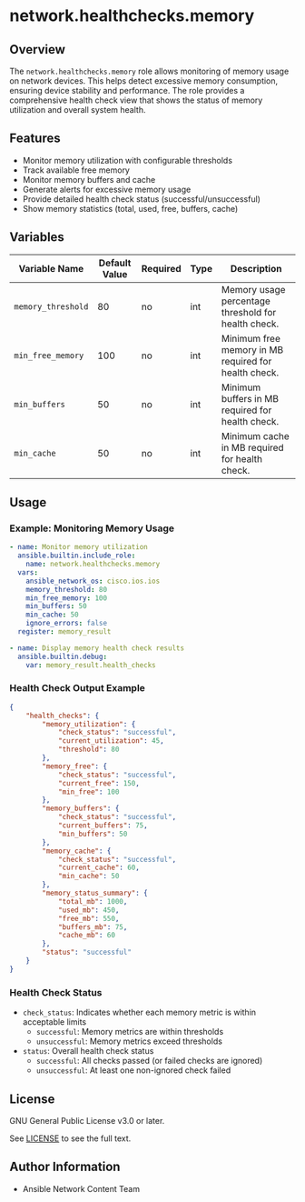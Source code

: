 # network.healthchecks.memory

## Overview
The `network.healthchecks.memory` role allows monitoring of memory usage on network devices. This helps detect excessive memory consumption, ensuring device stability and performance. The role provides a comprehensive health check view that shows the status of memory utilization and overall system health.

## Features
- Monitor memory utilization with configurable thresholds
- Track available free memory
- Monitor memory buffers and cache
- Generate alerts for excessive memory usage
- Provide detailed health check status (successful/unsuccessful)
- Show memory statistics (total, used, free, buffers, cache)

## Variables
| Variable Name   | Default Value | Required | Type  | Description                                      |
|----------------|--------------|----------|-------|--------------------------------------------------|
| `memory_threshold` | 80     | no       | int   | Memory usage percentage threshold for health check. |
| `min_free_memory` | 100    | no       | int   | Minimum free memory in MB required for health check. |
| `min_buffers` | 50     | no       | int   | Minimum buffers in MB required for health check. |
| `min_cache` | 50     | no       | int   | Minimum cache in MB required for health check. |

## Usage
### Example: Monitoring Memory Usage
```yaml
- name: Monitor memory utilization
  ansible.builtin.include_role:
    name: network.healthchecks.memory
  vars:
    ansible_network_os: cisco.ios.ios
    memory_threshold: 80
    min_free_memory: 100
    min_buffers: 50
    min_cache: 50
    ignore_errors: false
  register: memory_result

- name: Display memory health check results
  ansible.builtin.debug:
    var: memory_result.health_checks
```

### Health Check Output Example
```json
{
    "health_checks": {
        "memory_utilization": {
            "check_status": "successful",
            "current_utilization": 45,
            "threshold": 80
        },
        "memory_free": {
            "check_status": "successful",
            "current_free": 150,
            "min_free": 100
        },
        "memory_buffers": {
            "check_status": "successful",
            "current_buffers": 75,
            "min_buffers": 50
        },
        "memory_cache": {
            "check_status": "successful",
            "current_cache": 60,
            "min_cache": 50
        },
        "memory_status_summary": {
            "total_mb": 1000,
            "used_mb": 450,
            "free_mb": 550,
            "buffers_mb": 75,
            "cache_mb": 60
        },
        "status": "successful"
    }
}
```

### Health Check Status
- `check_status`: Indicates whether each memory metric is within acceptable limits
  - `successful`: Memory metrics are within thresholds
  - `unsuccessful`: Memory metrics exceed thresholds
- `status`: Overall health check status
  - `successful`: All checks passed (or failed checks are ignored)
  - `unsuccessful`: At least one non-ignored check failed

## License

GNU General Public License v3.0 or later.

See [LICENSE](https://www.gnu.org/licenses/gpl-3.0.txt) to see the full text.

## Author Information

- Ansible Network Content Team
